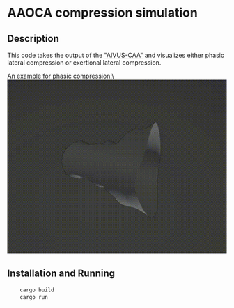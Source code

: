 # AAOCA compression simulation
## Description
This code takes the output of the ["AIVUS-CAA"](https://github.com/AI-in-Cardiovascular-Medicine/AIVUS-CAA) and visualizes either phasic lateral compression or exertional lateral compression.

An example for phasic compression:\\
![Phasic Compression](media/phasic_compression.gif)


## Installation and Running
```bash
    cargo build
    cargo run
```
